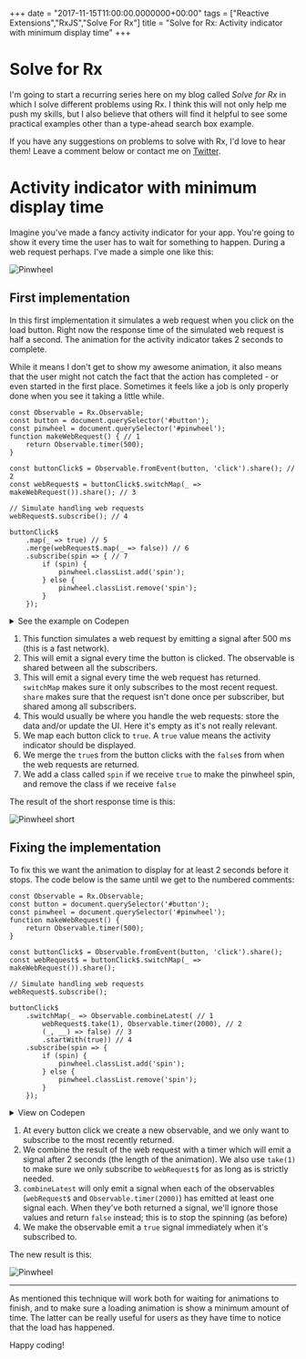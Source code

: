 +++
date = "2017-11-15T11:00:00.0000000+00:00"
tags = ["Reactive Extensions","RxJS","Solve For Rx"]
title = "Solve for Rx: Activity indicator with minimum display time"
+++
# Solve for Rx

I'm going to start a recurring series here on my blog called *Solve for Rx* in which I solve different problems using Rx. I think this will not only help me push my skills, but I also believe that others will find it helpful to see some practical examples other than a type-ahead search box example.

If you have any suggestions on problems to solve with Rx, I'd love to hear them! Leave a comment below or contact me on [Twitter](http://twitter.com/jonstodle).

# Activity indicator with minimum display time

Imagine you've made a fancy activity indicator for your app. You're going to show it every time the user has to wait for something to happen. During a web request perhaps. I've made a simple one like this:

![Pinwheel](/uploads/pinwheel.gif)

## First implementation

In this first implementation it simulates a web request when you click on the load button. Right now the response time of the simulated web request is half a second. The animation for the activity indicator takes 2 seconds to complete.

While it means I don't get to show my awesome animation, it also means that the user might not catch the fact that the action has completed - or even started in the first place. Sometimes it feels like a job is only properly done when you see it taking a little while.

    const Observable = Rx.Observable;
    const button = document.querySelector('#button');
    const pinwheel = document.querySelector('#pinwheel');
    function makeWebRequest() { // 1
        return Observable.timer(500);
    }

    const buttonClick$ = Observable.fromEvent(button, 'click').share(); // 2
    const webRequest$ = buttonClick$.switchMap(_ => makeWebRequest()).share(); // 3

    // Simulate handling web requests
    webRequest$.subscribe(); // 4

    buttonClick$
        .map(_ => true) // 5
        .merge(webRequest$.map(_ => false)) // 6
        .subscribe(spin => { // 7
            if (spin) {
                pinwheel.classList.add('spin');
            } else {
                pinwheel.classList.remove('spin');
            }
        });

<details>
  <summary>See the example on Codepen</summary>

<p data-height="375" data-theme-id="0" data-slug-hash="eGPPwZ" data-default-tab="js,result" data-user="jonstodle" data-embed-version="2" data-pen-title="blog-50" class="codepen">See the Pen <a href="https://codepen.io/jonstodle/pen/eGPPwZ/">blog-50</a> by Jon Stødle (<a href="https://codepen.io/jonstodle">@jonstodle</a>) on <a href="https://codepen.io">CodePen</a>.</p>
<script async src="https://production-assets.codepen.io/assets/embed/ei.js"></script>

</details>

1. This function simulates a web request by emitting a signal after 500 ms (this is a fast network).
1. This will emit a signal every time the button is clicked. The observable is shared between all the subscribers.
1. This will emit a signal every time the web request has returned. `switchMap` makes sure it only subscribes to the most recent request. `share` makes sure that the request isn't done once per subscriber, but shared among all subscribers.
1. This would usually be where you handle the web requests: store the data and/or update the UI. Here it's empty as it's not really relevant.
1. We map each button click to `true`. A `true` value means the activity indicator should be displayed.
1. We merge the `true`s from the button clicks with the `false`s from when the web requests are returned.
1. We add a class called `spin` if we receive `true` to make the pinwheel spin, and remove the class if we receive `false`

The result of the short response time is this:

![Pinwheel short](/uploads/pinwheel-short.gif)

## Fixing the implementation

To fix this we want the animation to display for at least 2 seconds before it stops. The code below is the same until we get to the numbered comments:

    const Observable = Rx.Observable;
    const button = document.querySelector('#button');
    const pinwheel = document.querySelector('#pinwheel');
    function makeWebRequest() {
        return Observable.timer(500);
    }

    const buttonClick$ = Observable.fromEvent(button, 'click').share();
    const webRequest$ = buttonClick$.switchMap(_ => makeWebRequest()).share();

    // Simulate handling web requests
    webRequest$.subscribe();

    buttonClick$
        .switchMap(_ => Observable.combineLatest( // 1
            webRequest$.take(1), Observable.timer(2000), // 2
            (_, __) => false) // 3
            .startWith(true)) // 4
        .subscribe(spin => {
            if (spin) {
                pinwheel.classList.add('spin');
            } else {
                pinwheel.classList.remove('spin');
            }
        });
        
<details>
    <summary>View on Codepen</summary>
    
<p data-height="379" data-theme-id="0" data-slug-hash="YrRjqa" data-default-tab="js,result" data-user="jonstodle" data-embed-version="2" data-pen-title="blog-50-2" class="codepen">See the Pen <a href="https://codepen.io/jonstodle/pen/YrRjqa/">blog-50-2</a> by Jon Stødle (<a href="https://codepen.io/jonstodle">@jonstodle</a>) on <a href="https://codepen.io">CodePen</a>.</p>
<script async src="https://production-assets.codepen.io/assets/embed/ei.js"></script>

</details>

1. At every button click we create a new observable, and we only want to subscribe to the most recently returned.
1. We combine the result of the web request with a timer which will emit a signal after 2 seconds (the length of the animation). We also use `take(1)` to make sure we only subscribe to `webRequest$` for as long as is strictly needed.
1. `combineLatest` will only emit a signal when each of the observables (`webRequest$` and `Observable.timer(2000)`) has emitted at least one signal each. When they've both returned a signal, we'll ignore those values and return `false` instead; this is to stop the spinning (as before)
1. We make the observable emit a `true` signal immediately when it's subscribed to.

The new result is this:

![Pinwheel](/uploads/pinwheel.gif)

---

As mentioned this technique will work both for waiting for animations to finish, and to make sure a loading animation is show a minimum amount of time. The latter can be really useful for users as they have time to notice that the load has happened.

Happy coding!